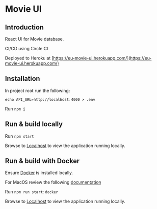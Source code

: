# Movie UI

## Introduction

React UI for Movie database.

CI/CD using Circle CI

Deployed to Heroku at [https://eu-movie-ui.herokuapp.com/](https://eu-movie-ui.herokuapp.com/)

## Installation

In project root run the following:

`echo API_URL=http://localhost:4000 > .env`

Run `npm i`

## Run & build locally

Run `npm start`

Browse to [Localhost](http://localhost:8080/) to view the application running locally.


## Run & build with Docker

Ensure [Docker](https://docs.docker.com/get-docker/) is installed locally.

For MacOS review the following [documentation](https://runnable.com/docker/install-docker-on-macos)

Run `npm run start:docker`

Browse to [Localhost](http://localhost:8080/) to view the application running locally.
